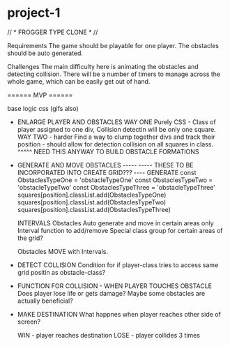 # project-1

// * FROGGER TYPE CLONE * //

Requirements
The game should be playable for one player.
The obstacles should be auto generated.


Challenges
The main difficulty here is animating the obstacles and detecting collision. 
There will be a number of timers to manage across the whole game, which can be easily get out of hand.

====== MVP ======

base logic
css (gifs also)

<!-- * VARIABLES TO STORE EVERYTHING
  GRID
    FUNCTION TO GENERATE GRID   



Player, player position
Obstacles, obstacle types, obstacles position
Score count - localStorage

* MAKE A GRID
According to Charlottes lesson.

* ADD AND MOVE PLAYER
According to Charlottes lesson.
Would use Keyup -->

* ENLARGE PLAYER AND OBSTACLES
  WAY ONE
    Purely CSS - Class of player assigned to one div, Collision detectin will be only one square.
  WAY TWO - harder
    Find a way to clump together divs and track their position - should allow for detection collision on all squares in class.
    ^^^^^ NEED THIS ANYWAY TO BUILD OBSTACLE FORMATIONS

* GENERATE AND MOVE OBSTACLES -----
----- THESE TO BE INCORPORATED INTO CREATE GRID??? ----
  GENERATE
    const ObstaclesTypeOne = 'obstacleTypeOne'
    const ObstaclesTypeTwo = 'obstacleTypeTwo'
    const ObstaclesTypeThree = 'obstacleTypeThree'
    squares[position].classList.add(ObstaclesTypeOne)
    squares[position].classList.add(ObstaclesTypeTwo)
    squares[position].classList.add(ObstaclesTypeThree)

  INTERVALS
    Obstacles Auto generate and move in certain areas only 
    Interval function to add/remove Special class group for certain areas of the grid? 
  
    Obstacles MOVE with Intervals.

* DETECT COLLISION
Condition for if player-class tries to access same grid positin as obstacle-class?

* FUNCTION FOR COLLISION - WHEN PLAYER TOUCHES OBSTACLE
Does player lose life or gets damage? Maybe some obstacles are actually beneficial? 

* MAKE DESTINATION
What happnes when player reaches other side of screen?

  WIN -  player reaches destination
  LOSE - player collides 3 times
